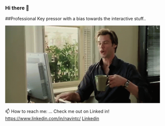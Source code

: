 ### Hi there 👋

##Professional Key pressor with a bias towards the interactive stuff..

![Jim Boy](17Cg.gif)



📫 How to reach me: ...
Check me out on Linked in! 
https://www.linkedin.com/in/navintc/ 
[Linkedin](https://www.linkedin.com/in/navintc/)

<!--
**navintc/navintc** is a ✨ _special_ ✨ repository because its `README.md` (this file) appears on your GitHub profile.

Here are some ideas to get you started:

- 🔭 I’m currently working on ...
- 🌱 I’m currently learning ...
- 👯 I’m looking to collaborate on ...
- 🤔 I’m looking for help with ...
- 💬 Ask me about ...
- 📫 How to reach me: ...
- 😄 Pronouns: ...
- ⚡ Fun fact: ...
-->
